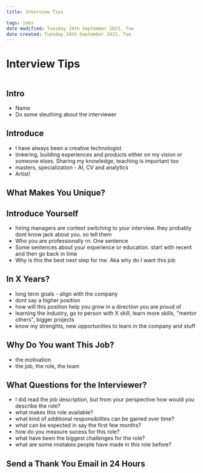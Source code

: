 ```yaml
---
title: Interview Tips

tags: jobs
date modified: Tuesday 19th September 2023, Tue
date created: Tuesday 19th September 2023, Tue
---
```


# Interview Tips
```toc
```

## Intro
- Name
- Do some sleuthing about the interviewer

## Introduce
- I have always been a creative technologist
- tinkering, building experiences and products either on my vision or someone elses. Sharing my knowledge, teaching is important too
- masters, specialization - AI, CV and analytics
- Artist!

## What Makes You Unique?

## Introduce Yourself
- hiring managers are context switching to your interview. they probably dont know jack about you. so tell them
- Who you are professionally rn. One sentence
- Some sentences about your experience or education. start with recent and then go back in time
- Why is this the best next step for me. Aka why do I want this job

## In X Years?
- long term goals - align with the company
- dont say a higher position
- how will this position help you grow in a direction you are proud of
- learning the industry, go to person with X skill, learn more skills, "mentor others", bigger projects
- know my strenghts, new opportunities to learn in the company and stuff

## Why Do You want This Job?
- the motivation
- the job, the role, the team

## What Questions for the Interviewer?
- I did read the job description, but from your perspective how would you describe the role?
- what makes this role available?
- what kind of additional responsibilites can be gained over time?
- what can be expected in say the first few months?
- how do you measure sucess for this role?
- what have been the biggest challenges for the role?
- what are some mistakes people have made in this role before?

## Send a Thank You Email in 24 Hours
